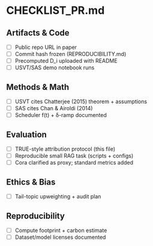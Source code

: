 # CHECKLIST_PR.md

## Artifacts & Code
- [ ] Public repo URL in paper
- [ ] Commit hash frozen (REPRODUCIBILITY.md)
- [ ] Precomputed D_i uploaded with README
- [ ] USVT/SAS demo notebook runs

## Methods & Math
- [ ] USVT cites Chatterjee (2015) theorem + assumptions
- [ ] SAS cites Chan & Airoldi (2014)
- [ ] Scheduler f(t) + δ-ramp documented

## Evaluation
- [ ] TRUE-style attribution protocol (this file)
- [ ] Reproducible small RAG task (scripts + configs)
- [ ] Cora clarified as proxy; standard metrics added

## Ethics & Bias
- [ ] Tail-topic upweighting + audit plan

## Reproducibility
- [ ] Compute footprint + carbon estimate
- [ ] Dataset/model licenses documented
